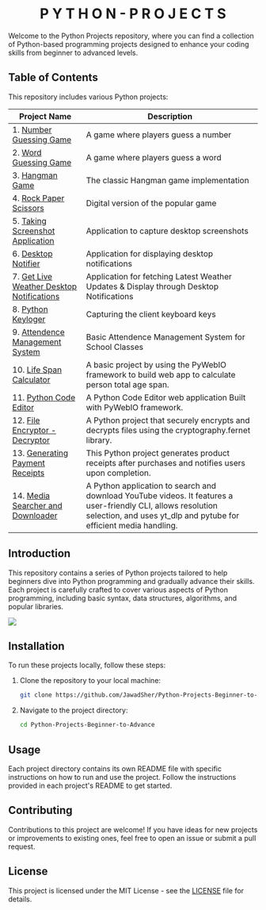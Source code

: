 <h1 align='center'>P Y T H O N - P R O J E C T S</h1>
Welcome to the Python Projects repository, where you can find a collection of Python-based programming projects designed to enhance your coding skills from beginner to advanced levels.

## Table of Contents
This repository includes various Python projects:

| Project Name                   | Description                           |
|--------------------------------|---------------------------------------|
| 1. [Number Guessing Game](https://github.com/JawadSher/Python-Projects-Beginner-to-Advance/tree/main/Project%201%20-%20Number%20Guessing%20Game)           | A game where players guess a number  |
| 2. [Word Guessing Game](https://github.com/JawadSher/Python-Projects-Beginner-to-Advance/tree/main/Project%202%20-%20Word%20Guessing%20Game)             | A game where players guess a word    |
| 3. [Hangman Game](https://github.com/JawadSher/Python-Projects-Beginner-to-Advance/tree/main/Project%203%20-%20Hungman%20Game)                     | The classic Hangman game implementation |
| 4. [Rock Paper Scissors](https://github.com/JawadSher/Python-Projects-Beginner-to-Advance/tree/main/Project%204%20-%20Rock%20Paper%20Scissor)              | Digital version of the popular game  |
| 5. [Taking Screenshot Application](https://github.com/JawadSher/Python-Projects-Beginner-to-Advance/tree/main/Project%205%20-%20Taking%20Screenshot%20Application)    | Application to capture desktop screenshots |
| 6. [Desktop Notifier](https://github.com/JawadSher/Python-Projects-Beginner-to-Advance/tree/main/Project%206%20-%20Desktop%20Notifier)                 | Application for displaying desktop notifications |
| 7. [Get Live Weather Desktop Notifications](https://github.com/JawadSher/Python-Projects-Beginner-to-Advance/tree/main/Project%207%20-%20Get%20Live%20Weather%20Desktop%20Notifications) | Application for fetching Latest Weather Updates & Display through Desktop Notifications |
| 8. [Python Keyloger](https://github.com/JawadSher/Python-Projects-Beginner-to-Advance/tree/main/Project%208%20-%20Python%20Keyloger) | Capturing the client keyboard keys |
| 9. [Attendence Management System](https://github.com/JawadSher/Python-Projects-Beginner-to-Advance/tree/main/Project%209%20-%20Class%20Attendence%20Management) | Basic Attendence Management System for School Classes |
| 10. [Life Span Calculator](https://github.com/JawadSher/Python-Projects-Beginner-to-Advance/tree/main/Project%2010%20-%20Life%20Span%20Calculator) | A basic project by using the PyWebIO framework to build web app to calculate person total age span. |
| 11. [Python Code Editor](https://github.com/JawadSher/Python-Projects-Beginner-to-Advance/tree/main/Project%2011%20-%20Python%20Code%20Editor) | A Python Code Editor web application Built with PyWebIO framework. |
| 12. [File Encryptor - Decryptor](https://github.com/JawadSher/Python-Projects-Beginner-to-Advance/tree/main/Project%2012%20-%20File%20Encryptor%20Decryptor) | A Python project that securely encrypts and decrypts files using the cryptography.fernet library.
| 13. [Generating Payment Receipts](https://github.com/JawadSher/Python-Projects-Beginner-to-Advance/tree/main/Project%2013%20-%20Generating%20Payment%20Receipts) | This Python project generates product receipts after purchases and notifies users upon completion.
| 14. [Media Searcher and Downloader](https://github.com/JawadSher/Python-Projects-Beginner-to-Advance/tree/main/Project%2014%20-%20Media%20Searcher%20and%20Downloader) | A Python application to search and download YouTube videos. It features a user-friendly CLI, allows resolution selection, and uses yt_dlp and pytube for efficient media handling.

## Introduction

This repository contains a series of Python projects tailored to help beginners dive into Python programming and gradually advance their skills. Each project is carefully crafted to cover various aspects of Python programming, including basic syntax, data structures, algorithms, and popular libraries.

<img src="https://bensstats.wordpress.com/wp-content/uploads/2020/08/zero-to-hero.gif?w=900">

## Installation

To run these projects locally, follow these steps:

1. Clone the repository to your local machine:

    ```bash
    git clone https://github.com/JawadSher/Python-Projects-Beginner-to-Advance.git
    ```

2. Navigate to the project directory:

    ```bash
    cd Python-Projects-Beginner-to-Advance
    ```

## Usage

Each project directory contains its own README file with specific instructions on how to run and use the project. Follow the instructions provided in each project's README to get started.

## Contributing

Contributions to this project are welcome! If you have ideas for new projects or improvements to existing ones, feel free to open an issue or submit a pull request.

## License

This project is licensed under the MIT License - see the [LICENSE](LICENSE) file for details.
